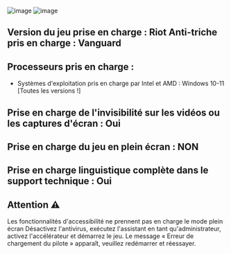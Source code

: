 
![image](https://github.com/ExalonDev/ValorantExalon/assets/162044236/cf87b631-6b37-460c-9187-40db603b0471)
![image](https://github.com/ExalonDev/ValorantExalon/assets/162044236/98ab942f-f897-45e5-9ab3-120f57737d72)

## Version du jeu prise en charge : Riot Anti-triche pris en charge : Vanguard

## Processeurs pris en charge :

 - Systèmes d'exploitation pris en charge par Intel et AMD : Windows 10-11 [Toutes les versions !]

## Prise en charge de l'invisibilité sur les vidéos ou les captures d'écran : Oui

## Prise en charge du jeu en plein écran : NON

## Prise en charge linguistique complète dans le support technique : Oui


## Attention ⚠️

Les fonctionnalités d'accessibilité ne prennent pas en charge le mode plein écran
Désactivez l'antivirus, exécutez l'assistant en tant qu'administrateur, activez l'accélérateur et démarrez le jeu.
Le message « Erreur de chargement du pilote » apparaît, veuillez redémarrer et réessayer.
